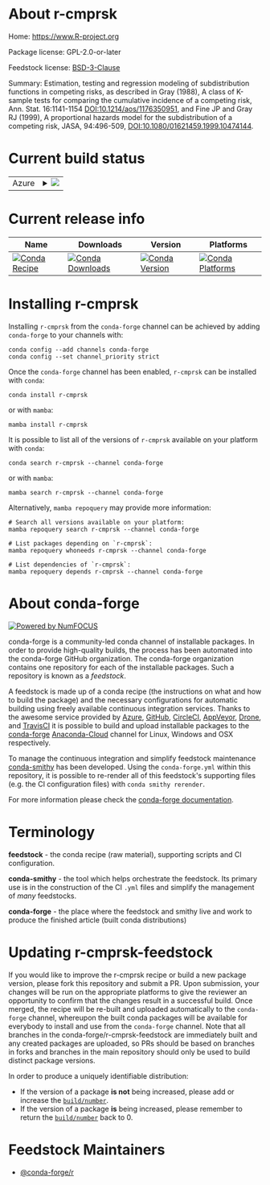 About r-cmprsk
==============

Home: https://www.R-project.org

Package license: GPL-2.0-or-later

Feedstock license: [BSD-3-Clause](https://github.com/conda-forge/r-cmprsk-feedstock/blob/main/LICENSE.txt)

Summary: Estimation, testing and regression modeling of subdistribution functions in competing risks, as described in Gray (1988), A class of K-sample tests for comparing the cumulative incidence of a competing risk, Ann. Stat. 16:1141-1154 <DOI:10.1214/aos/1176350951>, and Fine JP and Gray RJ (1999), A proportional hazards model for the subdistribution of a competing risk, JASA, 94:496-509, <DOI:10.1080/01621459.1999.10474144>.

Current build status
====================


<table>
    
  <tr>
    <td>Azure</td>
    <td>
      <details>
        <summary>
          <a href="https://dev.azure.com/conda-forge/feedstock-builds/_build/latest?definitionId=1039&branchName=main">
            <img src="https://dev.azure.com/conda-forge/feedstock-builds/_apis/build/status/r-cmprsk-feedstock?branchName=main">
          </a>
        </summary>
        <table>
          <thead><tr><th>Variant</th><th>Status</th></tr></thead>
          <tbody><tr>
              <td>linux_64_r_base4.1</td>
              <td>
                <a href="https://dev.azure.com/conda-forge/feedstock-builds/_build/latest?definitionId=1039&branchName=main">
                  <img src="https://dev.azure.com/conda-forge/feedstock-builds/_apis/build/status/r-cmprsk-feedstock?branchName=main&jobName=linux&configuration=linux_64_r_base4.1" alt="variant">
                </a>
              </td>
            </tr><tr>
              <td>linux_64_r_base4.2</td>
              <td>
                <a href="https://dev.azure.com/conda-forge/feedstock-builds/_build/latest?definitionId=1039&branchName=main">
                  <img src="https://dev.azure.com/conda-forge/feedstock-builds/_apis/build/status/r-cmprsk-feedstock?branchName=main&jobName=linux&configuration=linux_64_r_base4.2" alt="variant">
                </a>
              </td>
            </tr><tr>
              <td>osx_64_r_base4.1</td>
              <td>
                <a href="https://dev.azure.com/conda-forge/feedstock-builds/_build/latest?definitionId=1039&branchName=main">
                  <img src="https://dev.azure.com/conda-forge/feedstock-builds/_apis/build/status/r-cmprsk-feedstock?branchName=main&jobName=osx&configuration=osx_64_r_base4.1" alt="variant">
                </a>
              </td>
            </tr><tr>
              <td>osx_64_r_base4.2</td>
              <td>
                <a href="https://dev.azure.com/conda-forge/feedstock-builds/_build/latest?definitionId=1039&branchName=main">
                  <img src="https://dev.azure.com/conda-forge/feedstock-builds/_apis/build/status/r-cmprsk-feedstock?branchName=main&jobName=osx&configuration=osx_64_r_base4.2" alt="variant">
                </a>
              </td>
            </tr><tr>
              <td>win_64</td>
              <td>
                <a href="https://dev.azure.com/conda-forge/feedstock-builds/_build/latest?definitionId=1039&branchName=main">
                  <img src="https://dev.azure.com/conda-forge/feedstock-builds/_apis/build/status/r-cmprsk-feedstock?branchName=main&jobName=win&configuration=win_64_" alt="variant">
                </a>
              </td>
            </tr>
          </tbody>
        </table>
      </details>
    </td>
  </tr>
</table>

Current release info
====================

| Name | Downloads | Version | Platforms |
| --- | --- | --- | --- |
| [![Conda Recipe](https://img.shields.io/badge/recipe-r--cmprsk-green.svg)](https://anaconda.org/conda-forge/r-cmprsk) | [![Conda Downloads](https://img.shields.io/conda/dn/conda-forge/r-cmprsk.svg)](https://anaconda.org/conda-forge/r-cmprsk) | [![Conda Version](https://img.shields.io/conda/vn/conda-forge/r-cmprsk.svg)](https://anaconda.org/conda-forge/r-cmprsk) | [![Conda Platforms](https://img.shields.io/conda/pn/conda-forge/r-cmprsk.svg)](https://anaconda.org/conda-forge/r-cmprsk) |

Installing r-cmprsk
===================

Installing `r-cmprsk` from the `conda-forge` channel can be achieved by adding `conda-forge` to your channels with:

```
conda config --add channels conda-forge
conda config --set channel_priority strict
```

Once the `conda-forge` channel has been enabled, `r-cmprsk` can be installed with `conda`:

```
conda install r-cmprsk
```

or with `mamba`:

```
mamba install r-cmprsk
```

It is possible to list all of the versions of `r-cmprsk` available on your platform with `conda`:

```
conda search r-cmprsk --channel conda-forge
```

or with `mamba`:

```
mamba search r-cmprsk --channel conda-forge
```

Alternatively, `mamba repoquery` may provide more information:

```
# Search all versions available on your platform:
mamba repoquery search r-cmprsk --channel conda-forge

# List packages depending on `r-cmprsk`:
mamba repoquery whoneeds r-cmprsk --channel conda-forge

# List dependencies of `r-cmprsk`:
mamba repoquery depends r-cmprsk --channel conda-forge
```


About conda-forge
=================

[![Powered by
NumFOCUS](https://img.shields.io/badge/powered%20by-NumFOCUS-orange.svg?style=flat&colorA=E1523D&colorB=007D8A)](https://numfocus.org)

conda-forge is a community-led conda channel of installable packages.
In order to provide high-quality builds, the process has been automated into the
conda-forge GitHub organization. The conda-forge organization contains one repository
for each of the installable packages. Such a repository is known as a *feedstock*.

A feedstock is made up of a conda recipe (the instructions on what and how to build
the package) and the necessary configurations for automatic building using freely
available continuous integration services. Thanks to the awesome service provided by
[Azure](https://azure.microsoft.com/en-us/services/devops/), [GitHub](https://github.com/),
[CircleCI](https://circleci.com/), [AppVeyor](https://www.appveyor.com/),
[Drone](https://cloud.drone.io/welcome), and [TravisCI](https://travis-ci.com/)
it is possible to build and upload installable packages to the
[conda-forge](https://anaconda.org/conda-forge) [Anaconda-Cloud](https://anaconda.org/)
channel for Linux, Windows and OSX respectively.

To manage the continuous integration and simplify feedstock maintenance
[conda-smithy](https://github.com/conda-forge/conda-smithy) has been developed.
Using the ``conda-forge.yml`` within this repository, it is possible to re-render all of
this feedstock's supporting files (e.g. the CI configuration files) with ``conda smithy rerender``.

For more information please check the [conda-forge documentation](https://conda-forge.org/docs/).

Terminology
===========

**feedstock** - the conda recipe (raw material), supporting scripts and CI configuration.

**conda-smithy** - the tool which helps orchestrate the feedstock.
                   Its primary use is in the construction of the CI ``.yml`` files
                   and simplify the management of *many* feedstocks.

**conda-forge** - the place where the feedstock and smithy live and work to
                  produce the finished article (built conda distributions)


Updating r-cmprsk-feedstock
===========================

If you would like to improve the r-cmprsk recipe or build a new
package version, please fork this repository and submit a PR. Upon submission,
your changes will be run on the appropriate platforms to give the reviewer an
opportunity to confirm that the changes result in a successful build. Once
merged, the recipe will be re-built and uploaded automatically to the
`conda-forge` channel, whereupon the built conda packages will be available for
everybody to install and use from the `conda-forge` channel.
Note that all branches in the conda-forge/r-cmprsk-feedstock are
immediately built and any created packages are uploaded, so PRs should be based
on branches in forks and branches in the main repository should only be used to
build distinct package versions.

In order to produce a uniquely identifiable distribution:
 * If the version of a package **is not** being increased, please add or increase
   the [``build/number``](https://docs.conda.io/projects/conda-build/en/latest/resources/define-metadata.html#build-number-and-string).
 * If the version of a package **is** being increased, please remember to return
   the [``build/number``](https://docs.conda.io/projects/conda-build/en/latest/resources/define-metadata.html#build-number-and-string)
   back to 0.

Feedstock Maintainers
=====================

* [@conda-forge/r](https://github.com/conda-forge/r/)

